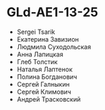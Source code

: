 # GLd-AE1-13-25
- Sergei Tsarik
- Екатерина Завизион
- Людмила Суходольская
- Анна Лапицкая
- Глеб Толстик
- Наталья Лаптенок
- Полина Богданович
- Сергей Галныкин
- Сергей Климович
- Андрей Трасковский
